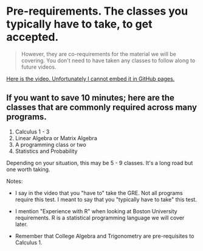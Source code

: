 # Pre-requirements. The classes you typically have to take, to get accepted.
> However, they are co-requirements for the material we will be covering. You don't need to have taken any classes to follow along to future videos.

[Here is the video. Unfortunately I cannot embed it in GitHub pages.](https://youtu.be/bQwryJPHtzY)

## If you want to save 10 minutes; here are the classes that are commonly required across many programs.

1. Calculus 1 - 3
2. Linear Algebra or Matrix Algebra
3. A programming class or two
4. Statistics and Probability

Depending on your situation, this may be 5 - 9 classes. It's a long road but one worth taking.

Notes: 
* I say in the video that you "have to" take the GRE. Not all programs require this test. I meant to say that you "typically have to take" this test.

* I mention "Experience with R" when looking at Boston University requirements. R is a statistical programming language we will cover later.

* Remember that College Algebra and Trigonometry are pre-requisites to Calculus 1.
